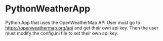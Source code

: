 # PythonWeatherApp
Python App that uses the OpenWeatherMap API
User must go to https://openweathermap.org/api and get their own api key. 
Then the user must modify the config.ini file to set their own api key.
